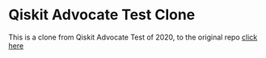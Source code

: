 # Qiskit Advocate Test Clone

This is a clone from Qiskit Advocate Test of 2020, to the original repo [click here](https://github.com/qiskit-advocate/qiskit-advocate-test)

